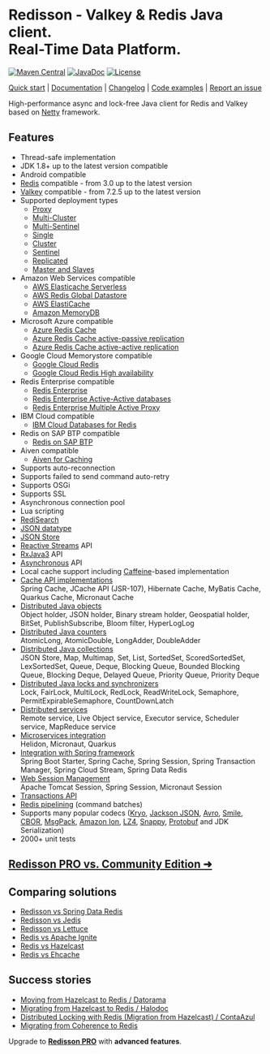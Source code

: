 # Redisson - Valkey & Redis Java client.<br/>Real-Time Data Platform.
[![Maven Central](https://maven-badges.herokuapp.com/maven-central/org.redisson/redisson/badge.svg)](https://maven-badges.herokuapp.com/maven-central/org.redisson/redisson)
[![JavaDoc](http://www.javadoc.io/badge/org.redisson/redisson.svg)](http://www.javadoc.io/doc/org.redisson/redisson)
[![License](http://img.shields.io/:license-apache-brightgreen.svg)](http://www.apache.org/licenses/LICENSE-2.0.html)

[Quick start](https://redisson.org/docs/getting-started/) | [Documentation](https://redisson.org/docs/) | [Changelog](https://github.com/redisson/redisson/blob/master/CHANGELOG.md) | [Code examples](https://github.com/redisson/redisson-examples) | [Report an issue](https://github.com/redisson/redisson/issues/new)

High-performance async and lock-free Java client for Redis and Valkey based on [Netty](http://netty.io) framework.  


## Features

* Thread-safe implementation
* JDK 1.8+ up to the latest version compatible
* Android compatible
* [Redis](https://redis.io) compatible - from 3.0 up to the latest version
* [Valkey](https://valkey.io) compatible - from 7.2.5 up to the latest version
* Supported deployment types
    * [Proxy](https://redisson.org/docs/configuration/#proxy-mode)
    * [Multi-Cluster](https://redisson.org/docs/configuration/#multi-cluster-mode)
    * [Multi-Sentinel](https://redisson.org/docs/configuration/#multi-sentinel-mode)
    * [Single](https://redisson.org/docs/configuration/#single-mode)
    * [Cluster](https://redisson.org/docs/configuration/#cluster-mode)
    * [Sentinel](https://redisson.org/docs/configuration/#sentinel-mode)
    * [Replicated](https://redisson.org/docs/configuration/#replicated-mode)
    * [Master and Slaves](https://redisson.org/docs/configuration/#master-slave-mode)
* Amazon Web Services compatible
     * [AWS Elasticache Serverless](https://aws.amazon.com/elasticache/features/#Serverless)
     * [AWS Redis Global Datastore](https://docs.aws.amazon.com/AmazonElastiCache/latest/red-ug/Redis-Global-Datastore.html)
     * [AWS ElastiCache](https://docs.aws.amazon.com/AmazonElastiCache/latest/red-ug/WhatIs.html)
     * [Amazon MemoryDB](https://aws.amazon.com/memorydb)
* Microsoft Azure compatible
     * [Azure Redis Cache](https://azure.microsoft.com/en-us/services/cache/)
     * [Azure Redis Cache active-passive replication](https://learn.microsoft.com/en-us/azure/azure-cache-for-redis/cache-how-to-geo-replication)
     * [Azure Redis Cache active-active replication](https://learn.microsoft.com/en-us/azure/azure-cache-for-redis/cache-how-to-active-geo-replication)
* Google Cloud Memorystore compatible
     * [Google Cloud Redis](https://cloud.google.com/memorystore/docs/redis/)
     * [Google Cloud Redis High availability](https://cloud.google.com/memorystore/docs/redis/high-availability)
* Redis Enterprise compatible
     * [Redis Enterprise](https://redis.com/redis-enterprise/)
     * [Redis Enterprise Active-Active databases](https://docs.redis.com/latest/rs/databases/active-active/get-started/)
     * [Redis Enterprise Multiple Active Proxy](https://docs.redis.com/latest/rs/databases/configure/proxy-policy/#about-multiple-active-proxy-support)
* IBM Cloud compatible
     * [IBM Cloud Databases for Redis](https://www.ibm.com/cloud/databases-for-redis)
* Redis on SAP BTP compatible
     * [Redis on SAP BTP](https://www.sap.com/products/technology-platform/redis-on-sap-btp-hyperscaler-option.html#plans)
* Aiven compatible
     * [Aiven for Caching](https://aiven.io/caching)
* Supports auto-reconnection  
* Supports failed to send command auto-retry  
* Supports OSGi  
* Supports SSL  
* Asynchronous connection pool  
* Lua scripting  
* [RediSearch](https://redisson.org/docs/data-and-services/services/#redisearch-service)
* [JSON datatype](https://redisson.org/docs/data-and-services/objects/#json-object-holder)
* [JSON Store](https://redisson.org/docs/data-and-services/collections/#json-store) 
* [Reactive Streams](https://redisson.org/docs/api-models/#reactive-api) API  
* [RxJava3](https://redisson.org/docs/api-models/#rxjava-api) API  
* [Asynchronous](https://redisson.org/docs/api-models/#synchronous-and-asynchronous-api) API  
* Local cache support including [Caffeine](https://github.com/ben-manes/caffeine)-based implementation
* [Cache API implementations](https://redisson.org/docs/cache-api-implementations)  
    Spring Cache, JCache API (JSR-107), Hibernate Cache, MyBatis Cache, Quarkus Cache, Micronaut Cache
* [Distributed Java objects](https://redisson.org/docs/data-and-services/objects)  
    Object holder, JSON holder, Binary stream holder, Geospatial holder, BitSet, PublishSubscribe, Bloom filter, HyperLogLog
* [Distributed Java counters](https://redisson.org/docs/data-and-services/counters)  
    AtomicLong, AtomicDouble, LongAdder, DoubleAdder
* [Distributed Java collections](https://redisson.org/docs/data-and-services/collections)  
    JSON Store, Map, Multimap, Set, List, SortedSet, ScoredSortedSet, LexSortedSet, Queue, Deque, Blocking Queue, Bounded Blocking Queue, Blocking Deque, Delayed Queue, Priority Queue, Priority Deque
* [Distributed Java locks and synchronizers](https://redisson.org/docs/data-and-services/locks-and-synchronizers)  
    Lock, FairLock, MultiLock, RedLock, ReadWriteLock, Semaphore, PermitExpirableSemaphore, CountDownLatch
* [Distributed services](https://redisson.org/docs/data-and-services/services)  
    Remote service, Live Object service, Executor service, Scheduler service, MapReduce service
* [Microservices integration](https://redisson.org/docs/microservices-integration)  
    Helidon, Micronaut, Quarkus
* [Integration with Spring framework](https://redisson.org/docs/integration-with-spring)  
    Spring Boot Starter, Spring Cache, Spring Session, Spring Transaction Manager, Spring Cloud Stream, Spring Data Redis
* [Web Session Management](https://redisson.org/docs/web-session-management)  
    Apache Tomcat Session, Spring Session, Micronaut Session
* [Transactions API](https://redisson.org/docs/transactions)
* [Redis pipelining](https://redisson.org/docs/pipelining) (command batches)
* Supports many popular codecs ([Kryo](https://github.com/EsotericSoftware/kryo), [Jackson JSON](https://github.com/FasterXML/jackson), [Avro](http://avro.apache.org/), [Smile](http://wiki.fasterxml.com/SmileFormatSpec), [CBOR](http://cbor.io/), [MsgPack](http://msgpack.org/), [Amazon Ion](https://amzn.github.io/ion-docs/), [LZ4](https://github.com/jpountz/lz4-java), [Snappy](https://github.com/xerial/snappy-java), [Protobuf](https://github.com/protocolbuffers/protobuf) and JDK Serialization)
* 2000+ unit tests  

## [Redisson PRO vs. Community Edition ➜](https://redisson.pro/feature-comparison.html)

## Comparing solutions
- [Redisson vs Spring Data Redis](https://redisson.org/articles/feature-comparison-redisson-vs-spring-data-redis.html)
- [Redisson vs Jedis](https://redisson.org/feature-comparison-redisson-vs-jedis.html)
- [Redisson vs Lettuce](https://redisson.org/feature-comparison-redisson-vs-lettuce.html)
- [Redis vs Apache Ignite](https://redisson.org/feature-comparison-redis-vs-ignite.html)
- [Redis vs Hazelcast](https://redisson.org/feature-comparison-redis-vs-hazelcast.html)
- [Redis vs Ehcache](https://redisson.org/feature-comparison-redis-vs-ehcache.html)

## Success stories

- [Moving from Hazelcast to Redis  /  Datorama](https://engineering.datorama.com/moving-from-hazelcast-to-redis-b90a0769d1cb)  
- [Migrating from Hazelcast to Redis  /  Halodoc](https://blogs.halodoc.io/why-and-how-we-move-from-hazelcast-to-redis-2/)
- [Distributed Locking with Redis (Migration from Hazelcast)  /  ContaAzul](https://carlosbecker.com/posts/distributed-locks-redis/)  
- [Migrating from Coherence to Redis](https://www.youtube.com/watch?v=JF5R2ucKTEg)  

Upgrade to __[Redisson PRO](https://redisson.pro)__ with **advanced features**.
